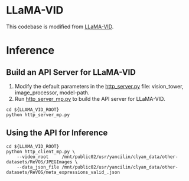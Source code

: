 # LLaMA-VID
This codebase is modified from [LLaMA-VID](https://github.com/dvlab-research/LLaMA-VID).

# Inference

## Build an API Server for LLaMA-VID

1. Modify the default parameters in the [http_server.py](./http_server.py) file: vision_tower, image_processor, model-path.
2. Run [http_server_mp.py](./http_server_mp.py) to build the API server for LLaMA-VID. 
```shell 
cd ${LLAMA_VID_ROOT}
python http_server_mp.py
```

## Using the API for Inference

```shell
cd ${LLAMA_VID_ROOT} 
python http_client_mp.py \
    --video_root     /mnt/public02/usr/yancilin/clyan_data/other-datasets/ReVOS/JPEGImages \
    --data_json_file /mnt/public02/usr/yancilin/clyan_data/other-datasets/ReVOS/meta_expressions_valid_.json
```
